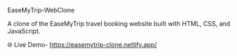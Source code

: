  EaseMyTrip-WebClone

A clone of the EaseMyTrip travel booking website built with HTML, CSS, and JavaScript.

🌐 Live Demo-
https://easemytrip-clone.netlify.app/
